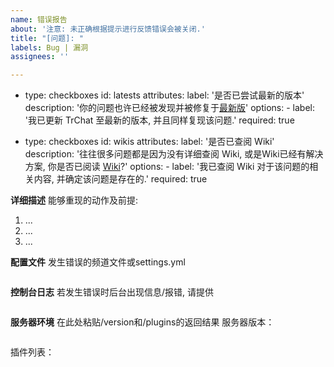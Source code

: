 ```yaml
---
name: 错误报告
about: '注意: 未正确根据提示进行反馈错误会被关闭.'
title: "[问题]: "
labels: Bug | 漏洞
assignees: ''

---
```


- type: checkboxes
    id: latests
    attributes:
      label: '是否已尝试最新的版本'
      description: '你的问题也许已经被发现并被修复于[最新版](https://github.com/TrPlugins/TrChat/actions)'
      options:
        - label: '我已更新 TrChat 至最新的版本, 并且同样复现该问题.'
          required: true

- type: checkboxes
    id: wikis
    attributes:
      label: '是否已查阅 Wiki'
      description: '往往很多问题都是因为没有详细查阅 Wiki, 或是Wiki已经有解决方案, 你是否已阅读 [Wiki](https://trchat.plugindoc.cn/wen-ti/known)?'
      options:
        - label: '我已查阅 Wiki 对于该问题的相关内容, 并确定该问题是存在的.'
          required: true

**详细描述**
能够重现的动作及前提:
1. ...
2. ...
3. ...

**配置文件**
发生错误的频道文件或settings.yml
```yaml

```

**控制台日志**
若发生错误时后台出现信息/报错, 请提供
```

```

**服务器环境**
在此处粘贴/version和/plugins的返回结果
服务器版本：
```

```
插件列表：
```

```
